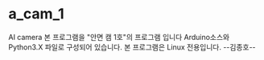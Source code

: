 # a_cam_1
AI camera
본 프로그램을 "안면 캠 1호"의 프로그램 입니다
Arduino소스와 Python3.X 파일로 구성되어 있습니다.
본 프로그램은 Linux 전용입니다.       --김종호--
